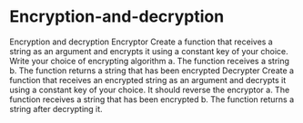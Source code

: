 # Encryption-and-decryption
Encryption and decryption
Encryptor
Create a function that receives a string as an argument and encrypts it using a constant key of your choice.
Write your choice of encrypting algorithm
a. The function receives a string
b. The function returns a string that has been encrypted
Decrypter
Create a function that receives an encrypted string as an argument and decrypts it using a constant key of
your choice. It should reverse the encryptor
a. The function receives a string that has been encrypted
b. The function returns a string after decrypting it. 
